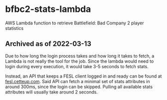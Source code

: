 # bfbc2-stats-lambda
AWS Lambda function to retrieve Battlefield: Bad Company 2 player statistics

## Archived as of 2022-03-13
Due to how long the login process takes and how long it takes to fetch, a Lambda is not really the tool for the job. Since the lambda would need to login during every execution, it would take 3-5 seconds to fetch stats.

Instead, an API that keeps a FESL client logged in and ready can be found at [fesl.cetteup.com](https://fesl.cetteup.com/docs). Said API can fetch a minimal set of stats attributes in around 300ms, since the login can be skipped. Pulling all available stats attributes will usually take around 2 seconds.
